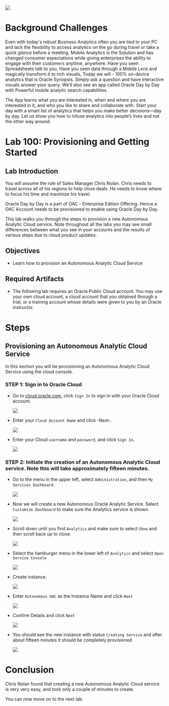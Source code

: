 ![](images/IL-100/001.png)

# Background Challenges

Even with today's robust Business Analytics often you are tied to your PC and lack the flexibility to access analytics on the go during travel or take a quick glance before a meeting.  Mobile Analytics is the Solution and has changed consumer expectations while giving enterprises the ability to engage with their customers anytime, anywhere. Have you seen Spreadsheets talk to you, Have you seen data through a Mobile Lens and magically transform it to rich visuals, Today we will - 100% on-device analytics that is Oracle Synopsis. Simply ask a question and have interactive visuals answer your query.  We'll also see an app called Oracle Day by Day with Powerful mobile analytic search capabilities.

The App learns what you are interested in, when and where you are interested in it, and who you like to share and collaborate with. Start your day with a smart list of analytics that helps you make better decisions—day by day. Let us show you how to infuse analytics into people’s lives and not the other way around.

# Lab 100: Provisioning and Getting Started

## Lab Introduction

You will assume the role of Sales Manager Chris Nolan. Chris needs to travel across all of his regions to help close deals. He needs to know where to focus his time and maximize his travel.

Oracle Day by Day is a part of OAC - Enterprise Edition Offering. Hence a OAC Account needs to be provisioned to enable using Oracle Day by Day.

This lab walks you through the steps to provision a new Autonomous Analytic Cloud service. Note throughout all the labs you may see small differences between what you see in your accounts and the results of various steps due to cloud product updates. 


## Objectives
-   Learn how to provision an Autonomous Analytic Cloud Service

## Required Artifacts
- The following lab requires an Oracle Public Cloud account. You may use your own cloud account, a cloud account that you obtained through a trial, or a training account whose details were given to you by an Oracle instructor.

# Steps

## Provisioning an Autonomous Analytic Cloud Service
In this section you will be provisioning an Autonomous Analytic Cloud Service using the cloud console.

### **STEP 1: Sign in to Oracle Cloud**
- Go to [cloud.oracle.com](https://cloud.oracle.com), click `Sign In` to sign in with your Oracle Cloud account.

  ![](./images/IL-100/lab100_10.png)

- Enter your `Cloud Account Name` and click -Next-.

  ![](./images/IL-100/lab100_20.png)

- Enter your Cloud `username` and `password`, and click `Sign In`.

  ![](./images/IL-100/lab100_30.png)


### **STEP 2: Initiate the creation of an Autonomous Analytic Cloud service.  Note this will take approximately fifteen minutes.**


- Go to the menu in the upper left, select `Administration`, and then `My Services Dashboard`.

  ![](./images/IL-100/lab100_40.png)

- Now we will create a new Autonomous Oracle Analytic Service.  Select `Customize Dashboard` to make sure the Analytics service is shown.

  ![](./images/IL-100/lab100_50.png)
  
- Scroll down until you find `Analytics` and make sure to select `Show` and then scroll back up to close. 

  ![](./images/IL-100/lab100_60.png)

- Select the hamburger menu in the lower left of `Analytics` and select `Open Service Console`

  ![](./images/IL-100/lab100_70.png)<br/>

- Create instance.

  ![](./images/IL-100/lab100_80.png)

- Enter `Autonomous OAC` as the Instance Name and click `Next`

  ![](./images/IL-100/lab100_90.png)<br/>
  
- Confirm Details and click `Next`

  ![](./images/IL-100/lab100_100.png)<br/>

- You should see the new instance with status `Creating Service` and after about fifteen minutes it should be completely provisioned

  ![](./images/IL-100/lab100_110.png)<br/>



# Conclusion
Chris Nolan found that creating a new Autonomous Analytic Cloud service is very very easy, and took only a couple of minutes to create.

You can now move on to the next lab.

